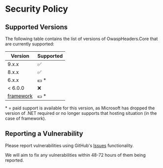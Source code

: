 # Security Policy

## Supported Versions

The following table contains the list of versions of OwaspHeaders.Core that are currently supported:

| Version | Supported          |
| ------- | ------------------ |
| 9.x.x   | :white_check_mark: |
| 8.x.x   | :white_check_mark: |
| 6.x.x   | 💵 &ast;           |
| < 6.0.0 | :x:                |
| [framework](https://github.com/GaProgMan/OwaspHeaders.Core/releases/tag/framework) | 💵 &ast; |

&ast; = paid support is available for this version, as Microsoft has dropped the version of .NET required or no longer supports that hosting situation (in the case of framework).

## Reporting a Vulnerability

Please report vulnerabilities using GitHub's [Issues](https://github.com/GaProgMan/OwaspHeaders.Core/issues) functionality.

We will aim to fix any vulnerabilities within 48-72 hours of them being reported.
